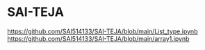# SAI-TEJA
https://github.com/SAI514133/SAI-TEJA/blob/main/List_type.ipynb
https://github.com/SAI514133/SAI-TEJA/blob/main/array1.ipynb
